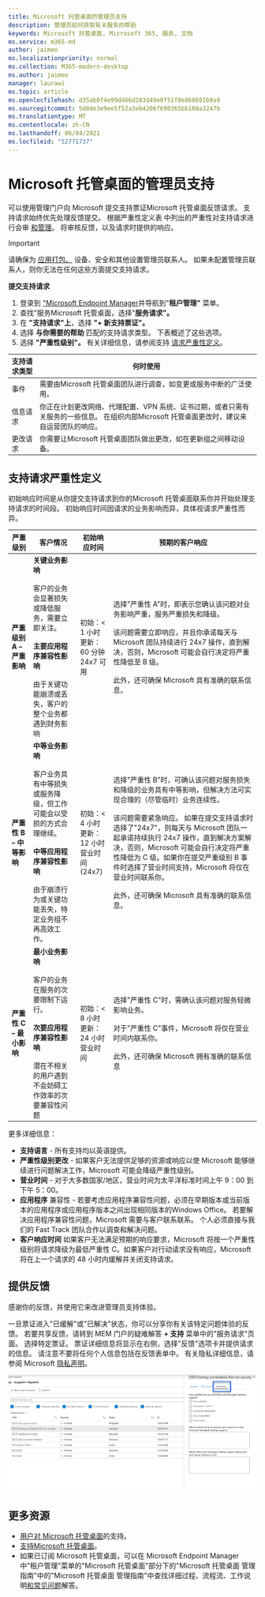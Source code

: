 ```yaml
---
title: Microsoft 托管桌面的管理员支持
description: 管理员如何获取有关服务的帮助
keywords: Microsoft 托管桌面, Microsoft 365, 服务, 文档
ms.service: m365-md
author: jaimeo
ms.localizationpriority: normal
ms.collection: M365-modern-desktop
ms.author: jaimeo
manager: laurawi
ms.topic: article
ms.openlocfilehash: d35ab0f4e99d466d283d49e0f51f8e868691b9a9
ms.sourcegitcommit: 5d8de3e9ee5f52a3eb4206f690365bb108a3247b
ms.translationtype: MT
ms.contentlocale: zh-CN
ms.lasthandoff: 06/04/2021
ms.locfileid: "52771737"
---
```

# <a name="admin-support-for-microsoft-managed-desktop"></a>Microsoft 托管桌面的管理员支持

可以使用管理门户向 Microsoft 提交支持票证Microsoft 托管桌面反馈请求。 支持请求始终优先处理反馈提交。 根据严重性定义表 中列出的严重性对支持请求进行会审 [和管理](#sev)。 将审核反馈，以及请求时提供的响应。 

>[!IMPORTANT]
>请确保为 [应用打包、](../get-started/add-admin-contacts.md) 设备、安全和其他设置管理员联系人。 如果未配置管理员联系人，则你无法在任何这些方面提交支持请求。

**提交支持请求**
1. 登录到 ["Microsoft Endpoint Manager](https://endpoint.microsoft.com/)并导航到"**租户管理"** 菜单。
2. 查找"服务Microsoft 托管桌面，选择"**服务请求"。**
3. 在 **"支持请求"上**，选择 **"+ 新支持票证"。**
4. 选择 **与你需要的帮助** 匹配的支持请求类型。 下表概述了这些选项。 
5. 选择 **"严重性级别"。** 有关详细信息，请参阅支持 [请求严重性定义](#sev)。 

支持请求类型 | 何时使用
--- | ---
事件 | 需要由Microsoft 托管桌面团队进行调查，如变更或服务中断的广泛使用。
信息请求 | 你正在计划更改网络、代理配置、VPN 系统、证书过期，或者只需有关服务的一些信息。 在组织内部Microsoft 托管桌面更改时，建议来自运营团队的响应。
更改请求 | 你需要让Microsoft 托管桌面团队做出更改，如在更新组之间移动设备。

<span id="sev" />

## <a name="support-request-severity-definitions"></a>支持请求严重性定义

初始响应时间是从你提交支持请求到你的Microsoft 托管桌面联系你并开始处理支持请求的时间段。 初始响应时间因请求的业务影响而异，具体视请求严重性而异。

严重级别  | 客户情况 |  初始响应时间   | 预期的客户响应
--- | --- | --- | ---
**严重级别 A – 严重影响** |  **关键业务影响**<br><br>客户的业务会显著损失或降低服务，需要立即关注。<br><br>**主要应用程序兼容性影响**<br><br>由于关键功能崩溃或丢失，客户的整个业务都遇到财务影响 | 初始：< 1 小时<br>更新：60 分钟<br>24x7 可用 | 选择"严重性 A"时，即表示您确认该问题对业务影响严重，服务严重损失和降级。 <br><br>该问题需要立即响应，并且你承诺每天与 Microsoft 团队持续进行 24x7 操作，直到解决，否则，Microsoft 可能会自行决定将严重性降低至 B 级。<br><br> 此外，还可确保 Microsoft 具有准确的联系信息。 
**严重性 B – 中等影响** |  **中等业务影响**<br><br>客户业务具有中等损失或服务降级，但工作可能会以受损的方式合理继续。<br><br>**中等应用程序兼容性影响**<br><br>由于崩溃行为或关键功能丢失，特定业务组不再高效工作。 |  初始：< 4 小时<br>更新：12 小时<br>营业时间 (24x7)  | 选择"严重性 B"时，可确认该问题对服务损失和降级的业务具有中等影响，但解决方法可实现合理的（尽管临时）业务连续性。 <br><br>该问题需要紧急响应。 如果在提交支持请求时选择了"24x7"，则每天与 Microsoft 团队一起承诺持续执行 24x7 操作，直到解决方案解决，否则，Microsoft 可能会自行决定将严重性降低为 C 级。如果你在提交严重级别 B 事件时选择了营业时间支持，Microsoft 将仅在营业时间联系你。<br><br>此外，还可确保 Microsoft 具有准确的联系信息。
**严重性 C – 最小影响** |   **最小业务影响**<br><br> 客户的业务在服务的次要限制下运行。<br><br>**次要应用程序兼容性影响**<br><br>潜在不相关的用户遇到不会妨碍工作效率的次要兼容性问题 |    初始：< 8 小时<br>更新：24 小时<br>营业时间  | 选择"严重性 C"时，需确认该问题对服务轻微影响业务。<br><br>对于"严重性 C"事件，Microsoft 将仅在营业时间内联系你。<br><br>此外，还可确保 Microsoft 拥有准确的联系信息

更多详细信息：
- **支持语言** - 所有支持均以英语提供。
- **严重性级别更改** - 如果客户无法提供足够的资源或响应以使 Microsoft 能够继续进行问题解决工作，Microsoft 可能会降级严重性级别。 
- **营业时间** - 对于大多数国家/地区，营业时间为太平洋标准时间上午 9：00 到下午 5：00。
- **应用程序** 兼容性 - 若要考虑应用程序兼容性问题，必须在早期版本或当前版本的应用程序或应用程序版本之间出现相同版本的Windows Office。 若要解决应用程序兼容性问题，Microsoft 需要与客户联系联系。 个人必须直接与我们的 Fast Track 团队合作以调查和解决问题。
- **客户响应时间** 如果客户无法满足预期的响应要求，Microsoft 将按一个严重性级别将请求降级为最低严重性 C。如果客户对行动请求没有响应，Microsoft 将在上一个请求的 48 小时内缓解并关闭支持请求。

## <a name="provide-feedback"></a>提供反馈

感谢你的反馈，并使用它来改进管理员支持体验。

一旦票证进入"已缓解"或"已解决"状态，你可以分享你有关该特定问题体验的反馈。 若要共享反馈，请转到 MEM 门户的疑难解答 **+ 支持** 菜单中的"服务请求"页面。  选择特定票证。 票证详细信息将显示在右侧，选择"反馈"选项卡并提供请求的信息。  请注意不要将任何个人信息包括在反馈表单中。 有关隐私详细信息，请参阅 Microsoft [隐私声明](https://privacy.microsoft.com/privacystatement)。

![反馈表单](../../media/feedback_form.png)



## <a name="more-resources"></a>更多资源
- [用户对 Microsoft 托管桌面](end-user-support.md)的支持。 
- [支持Microsoft 托管桌面](../service-description/support.md)。 
- 如果已订阅 Microsoft 托管桌面，可以在 Microsoft Endpoint Manager 中"租户管理"菜单的"Microsoft 托管桌面"部分下的"Microsoft 托管桌面 管理指南"中的"Microsoft 托管桌面 管理指南"中查找详细过程、流程流、工作说明[和常见问题](https://endpoint.microsoft.com/)解答。
